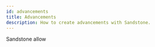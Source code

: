```yaml
---
id: advancements
title: Advancements
description: How to create advancements with Sandstone.
---
```


Sandstone allow
